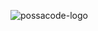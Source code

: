 ![possacode-logo](https://github.com/bruxx-6243/MERN-Stack/assets/81830567/09d5d5f4-f0a3-4393-9390-6c48f2cfefb9)
